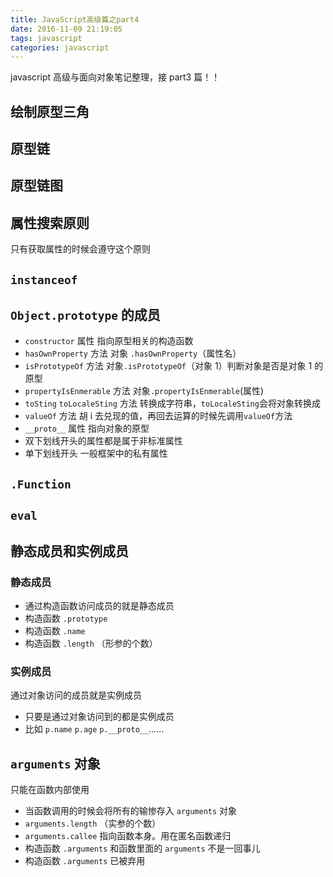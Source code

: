 ```yaml
---
title: JavaScript高级篇之part4
date: 2016-11-09 21:19:05
tags: javascript
categories: javascript
---
```


javascript 高级与面向对象笔记整理，接 part3 篇！！

<!-- more -->

## 绘制原型三角

## 原型链

## 原型链图

## 属性搜索原则

只有获取属性的时候会遵守这个原则

## `instanceof`

## `Object.prototype` 的成员

- `constructor` 属性
  指向原型相关的构造函数
- `hasOwnProperty` 方法
  对象 `.hasOwnProperty`（属性名）
- `isPrototypeOf` 方法
  对象`.isPrototypeOf`（对象 1）判断对象是否是对象 1 的原型
- `propertyIsEnmerable` 方法
  对象`.propertyIsEnmerable`(属性)
- `toSting` `toLocaleSting` 方法
  转换成字符串，`toLocaleSting`会将对象转换成
- `valueOf` 方法
  胡 i 去兑现的值，再回去运算的时候先调用`valueOf`方法
- `__proto__` 属性
  指向对象的原型
- 双下划线开头的属性都是属于非标准属性
- 单下划线开头 一般框架中的私有属性

## `.Function`

## `eval`

## 静态成员和实例成员

### 静态成员

- 通过构造函数访问成员的就是静态成员
- 构造函数 `.prototype`
- 构造函数 `.name`
- 构造函数 `.length` （形参的个数）

### 实例成员

通过对象访问的成员就是实例成员

- 只要是通过对象访问到的都是实例成员
- 比如 `p.name` `p.age` `p.__proto__`……

## `arguments` 对象

只能在函数内部使用

- 当函数调用的时候会将所有的输惨存入 `arguments` 对象
- `arguments.length` （实参的个数）
- `arguments.callee` 指向函数本身。用在匿名函数递归
- 构造函数 `.arguments` 和函数里面的 `arguments` 不是一回事儿
- 构造函数 `.arguments` 已被弃用
